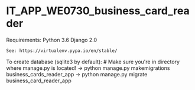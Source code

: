 # IT_APP_WE0730_business_card_reader

Requirements:
    Python 3.6
    Django 2.0
    
    See: https://virtualenv.pypa.io/en/stable/

To create database (sqlite3 by default):
    # Make sure you're in directory where manage.py is located!
    -> python manage.py makemigrations business_cards_reader_app
    -> python manage.py migrate business_card_reader_app
